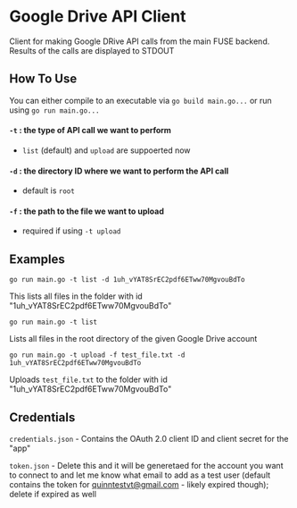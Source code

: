 # Google Drive API Client
Client for making Google DRive API calls from the main FUSE backend. Results of the calls are displayed to STDOUT

## How To Use
You can either compile to an executable via `go build main.go...` or run using `go run main.go...`

#### `-t` : the type of API call we want to perform
- `list` (default) and `upload` are suppoerted now
    
#### `-d` : the directory ID where we want to perform the API call
- default is `root`

#### `-f` : the path to the file we want to upload
- required if using `-t upload`
    
## Examples

`go run main.go -t list -d 1uh_vYAT8SrEC2pdf6ETww70MgvouBdTo`

This lists all files in the folder with id "1uh_vYAT8SrEC2pdf6ETww70MgvouBdTo"

`go run main.go -t list`

Lists all files in the root directory of the given Google Drive account

`go run main.go -t upload -f test_file.txt -d 1uh_vYAT8SrEC2pdf6ETww70MgvouBdTo`

Uploads `test_file.txt` to the folder with id "1uh_vYAT8SrEC2pdf6ETww70MgvouBdTo"

## Credentials

`credentials.json` - Contains the OAuth 2.0 client ID and client secret for the "app"

`token.json` - Delete this and it will be generetaed for the account you want to connect to and let me know what email to add as a test user (default contains the token for quinntestvt@gmail.com - likely expired though); delete if expired as well

